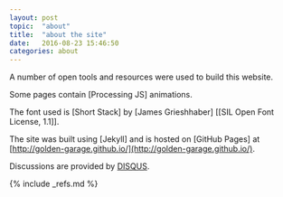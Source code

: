 ```yaml
---
layout: post
topic:  "about"
title:  "about the site"
date:   2016-08-23 15:46:50
categories: about
---
```


A number of open tools and resources were used to build this website.

Some pages contain [Processing JS] animations.

The font used is [Short Stack] by [James Grieshhaber] \[[SIL Open Font License, 1.1]\].

The site was built using [Jekyll] and is hosted on [GitHub Pages] at
[http://golden-garage.github.io/](http://golden-garage.github.io/).

Discussions are provided by [DISQUS](https://disqus.com/).

<!-- ============================================================================================================== -->

{% include _refs.md %}
